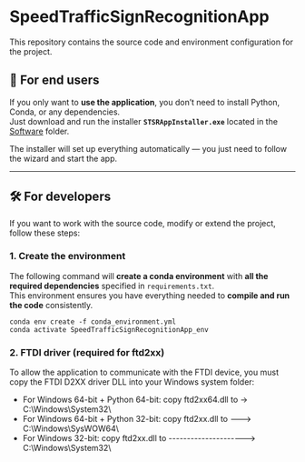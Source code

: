 # SpeedTrafficSignRecognitionApp

This repository contains the source code and environment configuration for the project.

## 🚀 For end users

If you only want to **use the application**, you don’t need to install Python, Conda, or any dependencies.  
Just download and run the installer **`STSRAppInstaller.exe`** located in the [Software](./) folder.  

The installer will set up everything automatically — you just need to follow the wizard and start the app.

---

## 🛠️ For developers

If you want to work with the source code, modify or extend the project, follow these steps:

### 1. Create the environment

The following command will **create a conda environment** with **all the required dependencies** specified in `requirements.txt`.  
This environment ensures you have everything needed to **compile and run the code** consistently.

```
conda env create -f conda_environment.yml
conda activate SpeedTrafficSignRecognitionApp_env
```

### 2. FTDI driver (required for ftd2xx)

To allow the application to communicate with the FTDI device, you must copy the FTDI D2XX driver DLL into your Windows system folder:

- For Windows 64-bit + Python 64-bit: copy ftd2xx64.dll to -> C:\Windows\System32\
- For Windows 64-bit + Python 32-bit: copy ftd2xx.dll to ---> C:\Windows\SysWOW64\
- For Windows 32-bit: copy ftd2xx.dll to ---------------------> C:\Windows\System32\

